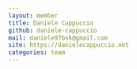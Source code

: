 ```yaml
---
layout: member
title: Daniele Cappuccio
github: daniele-cappuccio
mail: daniele97bsk@gmail.com
site: https://danielecappuccio.net
categories: team
---
```

